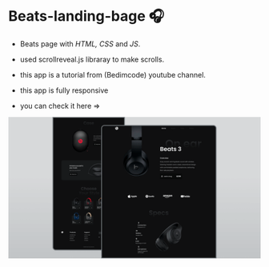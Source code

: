 # Beats-landing-bage 🎧
- Beats page with *HTML, CSS* and *JS*.
- used scrollreveal.js libraray to make scrolls.
- this app is a tutorial from (Bedimcode) youtube channel. 
- this app is fully responsive

- you can check it here => 

![preview img](/preview.png)
